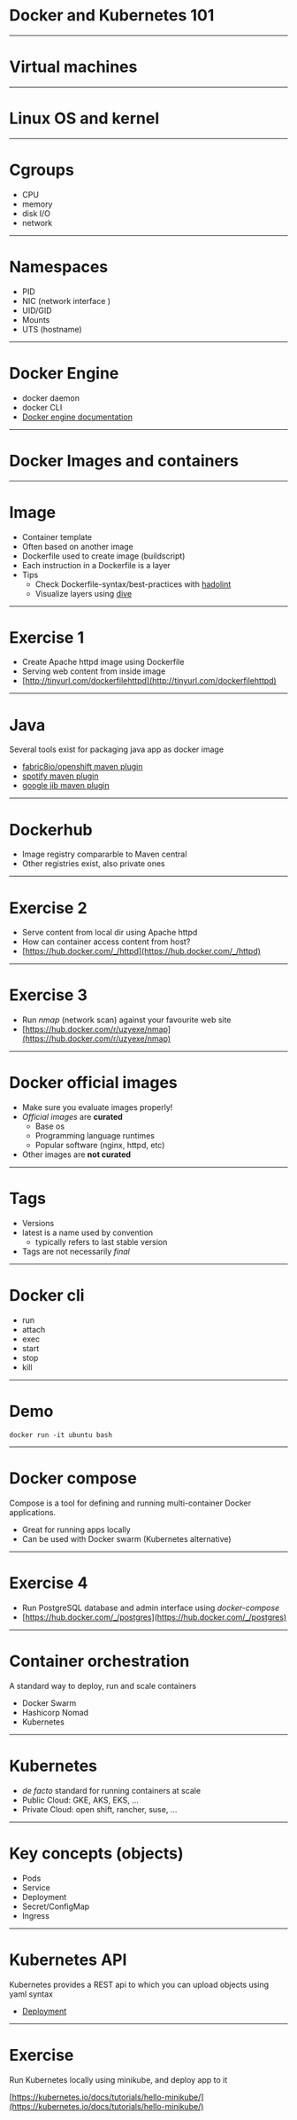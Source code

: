 # Docker and Kubernetes 101

---

# Virtual machines

---

# Linux OS and kernel

---

# Cgroups 

- CPU
- memory
- disk I/O
- network 

---

# Namespaces

- PID
- NIC (network interface )
- UID/GID
- Mounts
- UTS (hostname)

---

# Docker Engine 

- docker daemon
- docker CLI
- [Docker engine documentation](https://docs.docker.com/engine/docker-overview/)

---

# Docker Images and containers

---

# Image

- Container template
- Often based on another image
- Dockerfile used to create image (buildscript)
- Each instruction in a Dockerfile is a layer
- Tips
  - Check Dockerfile-syntax/best-practices with [hadolint](https://github.com/hadolint/hadolint) 
  - Visualize layers using [dive](https://github.com/wagoodman/dive)

---

# Exercise 1

- Create Apache httpd image using Dockerfile
- Serving web content from inside image
- [http://tinyurl.com/dockerfilehttpd](http://tinyurl.com/dockerfilehttpd)

---

# Java

Several tools exist for packaging java app as docker image

- [fabric8io/openshift maven plugin](https://github.com/fabric8io/docker-maven-plugin) 
- [spotify maven plugin](https://github.com/spotify/docker-maven-plugin)
- [google jib maven plugin](https://github.com/GoogleContainerTools/jib/tree/master/jib-maven-plugin)

---

# Dockerhub

- Image registry compararble to Maven central 
- Other registries exist, also private ones

---

# Exercise 2

- Serve content from local dir using Apache httpd
- How can container access content from host?
- [https://hub.docker.com/_/httpd](https://hub.docker.com/_/httpd)

---

# Exercise 3

- Run _nmap_ (network scan) against your favourite web site
- [https://hub.docker.com/r/uzyexe/nmap](https://hub.docker.com/r/uzyexe/nmap)

---

# Docker official images

- Make sure you evaluate images properly!
- _Official images_ are **curated**
	+ Base os
	+ Programming language runtimes
	+ Popular software (nginx, httpd, etc)
- Other images are **not curated**

---

# Tags

- Versions
- latest is a name used by convention
	+ typically refers to last stable version
- Tags are not necessarily _final_

---

# Docker cli

- run
- attach
- exec 
- start 
- stop
- kill

---

# Demo

    docker run -it ubuntu bash 

---


# Docker compose

Compose is a tool for defining and running multi-container Docker applications.

- Great for running apps locally
- Can be used with Docker swarm (Kubernetes alternative)

---

# Exercise 4

- Run PostgreSQL database and admin interface using _docker-compose_ 
- [https://hub.docker.com/_/postgres](https://hub.docker.com/_/postgres)

---

# Container orchestration

A standard way to deploy, run and scale containers

- Docker Swarm
- Hashicorp Nomad
- Kubernetes

---

# Kubernetes

- _de facto_ standard for running containers at scale
- Public Cloud: GKE, AKS, EKS, ...
- Private Cloud: open shift, rancher, suse, ...

---

# Key concepts (objects)

- Pods
- Service
- Deployment
- Secret/ConfigMap
- Ingress

---

# Kubernetes API

Kubernetes provides a REST api to which you can upload objects using yaml syntax

- [Deployment](https://kubernetes.io/docs/concepts/workloads/controllers/deployment/#creating-a-deployment) 

---

# Exercise

Run Kubernetes locally using minikube, and deploy app to it

[https://kubernetes.io/docs/tutorials/hello-minikube/](https://kubernetes.io/docs/tutorials/hello-minikube/)
